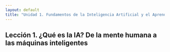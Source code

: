 ```yaml
---
layout: default
title: "Unidad 1. Fundamentos de la Inteligencia Artificial y el Aprendizaje Automático"
---
```


## Lección 1. ¿Qué es la IA? De la mente humana a las máquinas inteligentes




